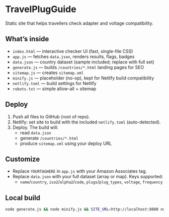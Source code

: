 # TravelPlugGuide

Static site that helps travellers check adapter and voltage compatibility.

## What’s inside
- `index.html` — interactive checker UI (fast, single-file CSS)
- `app.js` — fetches `data.json`, renders results, flags, badges
- `data.json` — country dataset (sample included; replace with full set)
- `generate.js` — builds `/countries/*.html` landing pages for SEO
- `sitemap.js` — creates `sitemap.xml`
- `minify.js` — placeholder (no-op), kept for Netlify build compatibility
- `netlify.toml` — build settings for Netlify
- `robots.txt` — simple allow-all + sitemap

## Deploy
1. Push all files to GitHub (root of repo).
2. Netlify: set site to build with the included `netlify.toml` (auto-detected).
3. Deploy. The build will:
   - read `data.json`
   - generate `/countries/*.html`
   - produce `sitemap.xml` using your deploy URL

## Customize
- Replace `YOURTAGHERE` in `app.js` with your Amazon Associates tag.
- Replace `data.json` with your full dataset (array or map). Keys supported:
  - `name`/`country`, `iso2`/`alpha2`/`code`, `plugs`/`plug_types`, `voltage`, `frequency`

## Local build
```bash
node generate.js && node minify.js && SITE_URL=http://localhost:8080 node sitemap.js
```